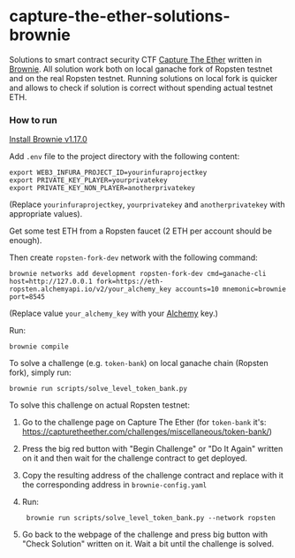 # capture-the-ether-solutions-brownie

Solutions to smart contract security CTF [Capture The Ether](https://capturetheether.com/) written in [Brownie](https://eth-brownie.readthedocs.io/en/stable/). All solution work both on local ganache fork of Ropsten testnet and on the real Ropsten testnet. Running solutions on local fork is quicker and allows to check if solution is correct without spending actual testnet ETH.

### How to run

[Install Brownie v1.17.0](https://eth-brownie.readthedocs.io/en/stable/install.html)

Add `.env` file to the project directory with the following content:
    
    export WEB3_INFURA_PROJECT_ID=yourinfuraprojectkey
    export PRIVATE_KEY_PLAYER=yourprivatekey
    export PRIVATE_KEY_NON_PLAYER=anotherprivatekey
    
(Replace `yourinfuraprojectkey`, `yourprivatekey` and `anotherprivatekey` with appropriate values).

Get some test ETH from a Ropsten faucet (2 ETH per account should be enough).

Then create `ropsten-fork-dev` network with the following command:

    brownie networks add development ropsten-fork-dev cmd=ganache-cli host=http://127.0.0.1 fork=https://eth-ropsten.alchemyapi.io/v2/your_alchemy_key accounts=10 mnemonic=brownie port=8545
    
(Replace value `your_alchemy_key` with your [Alchemy](https://www.alchemy.com/) key.)

Run:
    
    brownie compile
    
To solve a challenge (e.g. `token-bank`) on local ganache chain (Ropsten fork), simply run:
  
    brownie run scripts/solve_level_token_bank.py

To solve this challenge on actual Ropsten testnet:

1. Go to the challenge page on Capture The Ether (for `token-bank` it's: https://capturetheether.com/challenges/miscellaneous/token-bank/)
2. Press the big red button with "Begin Challenge" or "Do It Again" written on it and then wait for the challenge contract to get deployed.
3. Copy the resulting address of the challenge contract and replace with it the corresponding address in `brownie-config.yaml`
4. Run:
  
        brownie run scripts/solve_level_token_bank.py --network ropsten
5. Go back to the webpage of the challenge and press big button with "Check Solution" written on it. Wait a bit until the challenge is solved.
